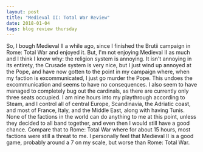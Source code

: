 ```yaml
---
layout: post
title: "Medieval II: Total War Review"
date: 2018-01-04
tags: blog review thursday
---
```

So, I bough Medieval II a while ago, since I finished the Brutii campaign in Rome: Total War and enjoyed it. But, I'm not enjoying Medieval II as much and I think I know why: the religion system is annoying. It isn't annoying in its entirety, the Crusade system is very nice, but I just wind up annoyed at the Pope, and have now gotten to the point in my campaign where, when my faction is excommunicated, I just go murder the Pope. This undoes the excommunication and seems to have no consequences. I also seem to have managed to completely bug out the cardinals, as there are currently only three seats occupied.
I am nine hours into my playthrough according to Steam, and I control all of central Europe, Scandinavia, the Adriatic coast, and most of France, Italy, and the Middle East, along with having Tunis. None of the factions in the world can do anything to me at this point, unless they decided to all band together, and even then I would still have a good chance. Compare that to Rome: Total War where for about 15 hours, most factions were still a threat to me.
I personally feel that Medieval II is a good game, probably around a 7 on my scale, but worse than Rome: Total War.
